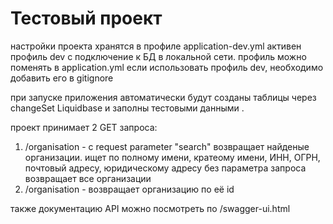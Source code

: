 # Тестовый проект

настройки проекта хранятся в профиле application-dev.yml
активен профиль dev с подключение к БД в локальной сети. профиль можно поменять в application.yml
если использовать профиль dev, необходимо добавить его в gitignore

при запуске приложения автоматически будут созданы таблицы через changeSet Liquidbase и заполны тестовыми данными . 

проект принимает 2 GET запроса:

1) /organisation - с request parameter "search" возвращает найденые организации. 
ищет по полному имени, кратеому имени, ИНН, ОГРН, почтовый адресу, юридическому адресу
без параметра запроса возвращает все организации
2) /organisation - возвращает организацию по её id

также документацию API можно посмотреть по /swagger-ui.html
